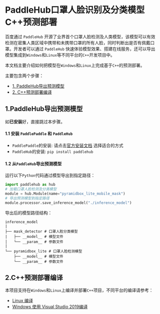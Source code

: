 # PaddleHub口罩人脸识别及分类模型C++预测部署

百度通过 `PaddleHub` 开源了业界首个口罩人脸检测及人类模型，该模型可以有效检测在密集人类区域中携带和未携带口罩的所有人脸，同时判断出是否有佩戴口罩。开发者可以通过 `PaddleHub` 快速体验模型效果、搭建在线服务，还可以导出模型集成到`Windows`和`Linux`等不同平台的`C++`开发项目中。

本文档主要介绍如何把模型在`Windows`和`Linux`上完成基于`C++`的预测部署。

主要包含两个步骤：
- [1. PaddleHub导出预测模型](#1PaddleHub导出预测模型)
- [2. C++预测部署编译](#2C预测部署编译)

## 1.PaddleHub导出预测模型

如**已安装**好，直接跳过本步骤。

#### 1.1 安装 `PaddlePaddle` 和 `PaddleHub`
  - `PaddlePaddle`的安装:
    请点击[官方安装文档](https://paddlepaddle.org.cn/install/quick) 选择适合的方式
  - `PaddleHub`的安装: `pip install paddlehub`

#### 1.2 从`PaddleHub`导出预测模型

运行以下`Python`代码通过模型导出到指定路径：

```python
import paddlehub as hub
# 加载口罩人脸检测及分类模型
module = hub.Module(name="pyramidbox_lite_mobile_mask")
# 导出预测模型到指定路径
module.processor.save_inference_model("./inference_model")
```

导出后的模型路径结构：
```
inference_model
|
├── mask_detector # 口罩人脸分类模型
|   ├── __model__ # 模型文件
│   └── __param__ # 参数文件
|
└── pyramidbox_lite # 口罩人脸检测模型
    ├── __model__ # 模型文件
    └── __param__ # 参数文件

```

## 2.C++预测部署编译

本项目支持在`Windows`和`Linux`上编译并部署`C++`项目，不同平台的编译请参考：
- [Linux 编译](./docs/linux_build.md)
- [Windows 使用 Visual Studio 2019编译](./docs/windows_build.md)
